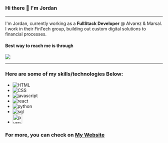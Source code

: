 ### Hi there 👋 I'm Jordan

<hr>

I'm Jordan, currently working as a **FullStack Developer** @ Alvarez & Marsal. I work in their FinTech group, building out custom digital solutions to financial processes.

<h4>Best way to reach me is through</h4><a href='https://www.linkedin.com/in/jordan-mbanefo-80918916b/' target='_blank'><img src='https://img.shields.io/badge/LinkedIn-0077B5?style=for-the-badge&logo=linkedin&logoColor=white'></a>



<hr>

### Here are some of my skills/technologies Below:
- <img alt='HTML' src='https://img.shields.io/badge/HTML5-E34F26?style=for-the-badge&logo=html5&logoColor=white'>
- <img alt='CSS' src='https://img.shields.io/badge/CSS3-1572B6?style=for-the-badge&logo=css3&logoColor=white'>
- <img alt='javascript' src='https://img.shields.io/badge/JavaScript-F7DF1E?style=for-the-badge&logo=javascript&logoColor=black'>
- <img alt='react' src='https://img.shields.io/badge/React-20232A?style=for-the-badge&logo=react&logoColor=61DAFB'>
- <img alt='python' src='https://img.shields.io/badge/Python-FFD43B?style=for-the-badge&logo=python&logoColor=blue'>
- <img alt='sql' src='https://img.shields.io/badge/MySQL-005C84?style=for-the-badge&logo=mysql&logoColor=white'>
- <img alt='pyspark' src='https://upload.wikimedia.org/wikipedia/commons/f/f3/Apache_Spark_logo.svg' style='height: 30px; width: auto'>

### For more, you can check on <a href='http://www.jordanmbanefo.dev/' target='_blank'>My Website</a>
